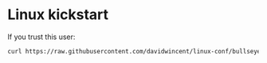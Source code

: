 # Linux kickstart

If you trust this user:
```bash
curl https://raw.githubusercontent.com/davidwincent/linux-conf/bullseye/ssh_pub/id_ed25519.pub >> ~/.ssh/authorized_keys
```

